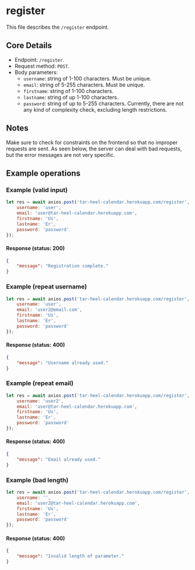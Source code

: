 # register
This file describes the `/register` endpoint.

## Core Details
* Endpoint: `/register`.
* Request method: `POST`.
* Body parameters:
    * `username`: string of 1-100 characters. Must be unique.
    * `email`: string of 5-255 characters. Must be unique.
    * `firstname`: string of 1-100 characters.
    * `lastname`: string of up 1-100 characters.
    * `password`: string of up to 5-255 characters. Currently, there are not any kind of complexity check, excluding length restrictions.
    
## Notes
Make sure to check for constraints on the frontend so that no improper requests are sent. As seen below, the server can deal with bad requests, but the error messages are not very specific.
    
## Example operations
### Example (valid input)
```js
let res = await axios.post('tar-heel-calendar.herokuapp.com/register', {
    username: 'user',
    email: 'user@tar-heel-calendar.herokuapp.com',
    firstname: 'Us',
    lastname: 'Er',
    password: 'password'
});
```

#### Response (status: 200)
```json
{
    "message": "Registration complete."
}
```

### Example (repeat username)
```js
let res = await axios.post('tar-heel-calendar.herokuapp.com/register', {
    username: 'user',
    email: 'user2@email.com',
    firstname: 'Us',
    lastname: 'Er',
    password: 'password'
});
```

#### Response (status: 400)
```json
{
    "message": "Username already used."
}
```

### Example (repeat email)
```js
let res = await axios.post('tar-heel-calendar.herokuapp.com/register', {
    username: 'user2',
    email: 'user@tar-heel-calendar.herokuapp.com',
    firstname: 'Us',
    lastname: 'Er',
    password: 'password'
});
```

#### Response (status: 400)
```json
{
    "message": "Email already used."
}
```

### Example (bad length)
```js
let res = await axios.post('tar-heel-calendar.herokuapp.com/register', {
    username: '',
    email: 'user2@tar-heel-calendar.herokuapp.com',
    firstname: 'Us',
    lastname: 'Er',
    password: 'password'
});
```

#### Response (status: 400)
```json
{
    "message": "Invalid length of parameter."
}
```
